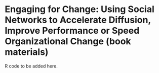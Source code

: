 # Engaging for Change: Using Social Networks to Accelerate Diffusion, Improve Performance or Speed Organizational Change (book materials)

R code to be added here.

